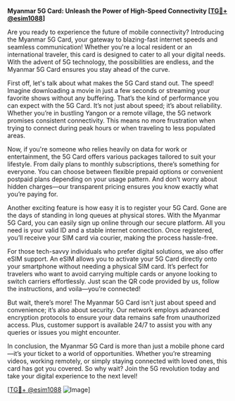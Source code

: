 **Myanmar 5G Card: Unleash the Power of High-Speed Connectivity [[TG💪+ @esim1088](https://t.me/s/esim1088)]**

Are you ready to experience the future of mobile connectivity? Introducing the Myanmar 5G Card, your gateway to blazing-fast internet speeds and seamless communication! Whether you're a local resident or an international traveler, this card is designed to cater to all your digital needs. With the advent of 5G technology, the possibilities are endless, and the Myanmar 5G Card ensures you stay ahead of the curve.

First off, let's talk about what makes the 5G Card stand out. The speed! Imagine downloading a movie in just a few seconds or streaming your favorite shows without any buffering. That’s the kind of performance you can expect with the 5G Card. It’s not just about speed; it’s about reliability. Whether you’re in bustling Yangon or a remote village, the 5G network promises consistent connectivity. This means no more frustration when trying to connect during peak hours or when traveling to less populated areas.

Now, if you're someone who relies heavily on data for work or entertainment, the 5G Card offers various packages tailored to suit your lifestyle. From daily plans to monthly subscriptions, there’s something for everyone. You can choose between flexible prepaid options or convenient postpaid plans depending on your usage pattern. And don’t worry about hidden charges—our transparent pricing ensures you know exactly what you’re paying for.

Another exciting feature is how easy it is to register your 5G Card. Gone are the days of standing in long queues at physical stores. With the Myanmar 5G Card, you can easily sign up online through our secure platform. All you need is your valid ID and a stable internet connection. Once registered, you’ll receive your SIM card via courier, making the process hassle-free.

For those tech-savvy individuals who prefer digital solutions, we also offer eSIM support. An eSIM allows you to activate your 5G Card directly onto your smartphone without needing a physical SIM card. It’s perfect for travelers who want to avoid carrying multiple cards or anyone looking to switch carriers effortlessly. Just scan the QR code provided by us, follow the instructions, and voila—you’re connected!

But wait, there’s more! The Myanmar 5G Card isn’t just about speed and convenience; it’s also about security. Our network employs advanced encryption protocols to ensure your data remains safe from unauthorized access. Plus, customer support is available 24/7 to assist you with any queries or issues you might encounter.

In conclusion, the Myanmar 5G Card is more than just a mobile phone card—it’s your ticket to a world of opportunities. Whether you’re streaming videos, working remotely, or simply staying connected with loved ones, this card has got you covered. So why wait? Join the 5G revolution today and take your digital experience to the next level!

[[TG💪+ @esim1088](https://t.me/s/esim1088) ![Image](https://i.postimg.cc/Y0z9fWf4/image.png)]